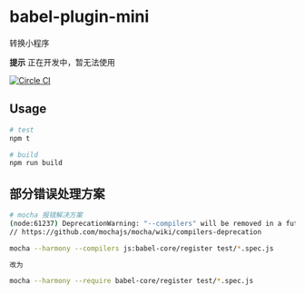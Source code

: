 # babel-plugin-mini

转换小程序

**提示** 正在开发中，暂无法使用

[![Circle CI](https://circleci.com/gh/jskit/babel-plugin-mini/tree/master.svg?style=svg)](https://circleci.com/gh/jskit/babel-plugin-mini/tree/master)

## Usage

```bash
# test
npm t

# build
npm run build
```

## 部分错误处理方案

```bash
# mocha 报错解决方案
(node:61237) DeprecationWarning: "--compilers" will be removed in a future version of Mocha; see https://git.io/vdcSr for more info
// https://github.com/mochajs/mocha/wiki/compilers-deprecation

mocha --harmony --compilers js:babel-core/register test/*.spec.js

改为

mocha --harmony --require babel-core/register test/*.spec.js
```
